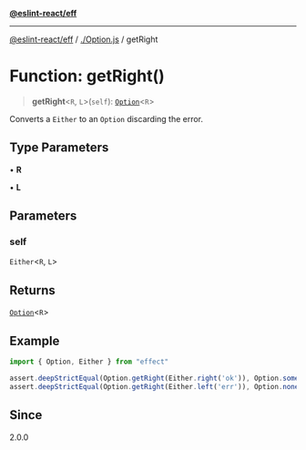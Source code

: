 [**@eslint-react/eff**](../../README.md)

***

[@eslint-react/eff](../../README.md) / [./Option.js](../README.md) / getRight

# Function: getRight()

> **getRight**\<`R`, `L`\>(`self`): [`Option`](../type-aliases/Option.md)\<`R`\>

Converts a `Either` to an `Option` discarding the error.

## Type Parameters

• **R**

• **L**

## Parameters

### self

`Either`\<`R`, `L`\>

## Returns

[`Option`](../type-aliases/Option.md)\<`R`\>

## Example

```ts
import { Option, Either } from "effect"

assert.deepStrictEqual(Option.getRight(Either.right('ok')), Option.some('ok'))
assert.deepStrictEqual(Option.getRight(Either.left('err')), Option.none())
```

## Since

2.0.0

